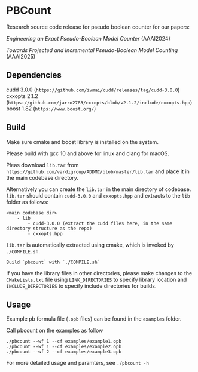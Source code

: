 # PBCount

Research source code release for pseudo boolean counter for our papers: 
  
*Engineering an Exact Pseudo-Boolean Model Counter* (AAAI2024)
  
*Towards Projected and Incremental Pseudo-Boolean Model Counting* (AAAI2025)

## Dependencies

cudd 3.0.0 (```https://github.com/ivmai/cudd/releases/tag/cudd-3.0.0```)  
cxxopts 2.1.2 (```https://github.com/jarro2783/cxxopts/blob/v2.1.2/include/cxxopts.hpp```)  
boost 1.82 (```https://www.boost.org/```)

## Build

Make sure cmake and boost library is installed on the system.

Please build with gcc 10 and above for linux and clang for macOS.

Pleas download `lib.tar` from `https://github.com/vardigroup/ADDMC/blob/master/lib.tar` and place it in the main codebase directory.

Alternatively you can create the `lib.tar` in the main directory of codebase. `lib.tar` should contain `cudd-3.0.0` and `cxxopts.hpp` and extracts to the `lib` folder as follows:
```
<main codebase dir>
    - lib
        - cudd-3.0.0 (extract the cudd files here, in the same directory structure as the repo)
        - cxxopts.hpp
```

`lib.tar` is automatically extracted using cmake, which is invoked by `./COMPILE.sh`.

```
Build `pbcount` with `./COMPILE.sh`
```

If you have the library files in other directories, please make changes to the `CMakeLists.txt` file using `LINK_DIRECTORIES` to specify library location and `INCLUDE_DIRECTORIES` to specify include directories for builds. 

## Usage

Example pb formula file (`.opb` files) can be found in the `examples` folder.

Call pbcount on the examples as follow

```
./pbcount --wf 1 --cf examples/example1.opb
./pbcount --wf 1 --cf examples/example2.opb
./pbcount --wf 2 --cf examples/example3.opb
```

For more detailed usage and paramters, see `./pbcount -h`